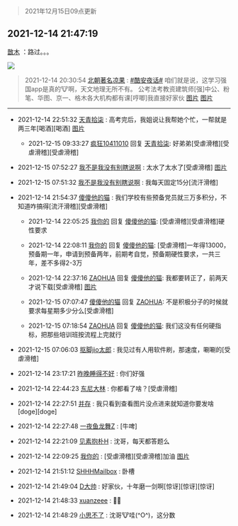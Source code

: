 > 2021年12月15日09点更新
<link rel="stylesheet" href="https://cdn.jsdelivr.net/gh/taotie6/sampleJSON@main/css/photo_show.css">
<meta name="referrer" content="no-referrer" />


 ## 2021-12-14 21:47:19 

 [㪚木](https://www.coolapk.com/feed/32130209?shareKey=ZDBkZDQ5MjA1NGMxNjFiOGEzNjg~) ：路过。。。 

<div class="album">
<img class="img-item" src="http://image.coolapk.com/feed/2021/1214/21/1081091_41484758_9638_3707_432@1080x1244.jpeg" />
</div>

> 2021-12-14 20:30:54 
> [北朝著名凉果](https://www.coolapk.com/feed/32128509?shareKey=ZjZmMWUwNjEzZWJlNjFiOGEzNjg~) : <a class="feed-link-tag" href="/t/酷安夜话?type=0">#酷安夜话#</a> 咱们就是说，这学习强国app是真的🐮啊，天文地理无所不有。 公考法考教资建筑师[强]中公、粉笔、华图、京一、格木各大机构都有课[哼唧]我直接好家伙 
[图片](http://image.coolapk.com/feed/2021/1214/20/2415217_7662a414_5051_7965_959@1080x2400.jpeg)
[图片](http://image.coolapk.com/feed/2021/1214/20/2415217_bb1d120c_5051_7972_772@1080x2400.jpeg)

 ------- 

- 2021-12-14 22:51:32 [天青拾柒](uid=2874164) : 高考完后，我姐说让我帮她个忙，一帮就是两三年[喝酒][喝酒] [图片](http://image.coolapk.com/feed/2021/1214/22/2874164_3491_4574_561@614x614.jpg)

    - 2021-12-15 09:33:27 [疯狂10411010](uid=11014438) 回复 [天青拾柒](uid=2874164): 好弟弟[受虐滑稽][受虐滑稽][受虐滑稽] 

- 2021-12-15 07:52:27 [我不是我没有别瞎说啊](uid=2231912) : 太水了太水了[受虐滑稽] [图片](http://image.coolapk.com/feed/2021/1215/07/2231912_786f1f0a_5946_2842_729@1200x2640.jpeg)

- 2021-12-15 07:51:32 [我不是我没有别瞎说啊](uid=2231912) : 我每天固定15分[流汗滑稽] 

- 2021-12-14 21:54:37 [傻傻他的猫](uid=831321) : 我们学校有些预备党员就三万多积分，不知道咋搞得[流汗滑稽][受虐滑稽] 

    - 2021-12-14 22:05:25 [我你的](uid=3530668) 回复 [傻傻他的猫](uid=831321): [受虐滑稽][受虐滑稽]硬性要求 

    - 2021-12-14 22:08:11 [我你的](uid=3530668) 回复 [傻傻他的猫](uid=831321): [受虐滑稽]一年得13000，预备期一年，申请到预备两年，前期考自觉，预备期硬性要求，一共三年，差不多得2-3万 

    - 2021-12-14 22:37:16 [ZAOHUA](uid=1930793) 回复 [傻傻他的猫](uid=831321): 我都要转正了，前两天才说下载[受虐滑稽] [图片](http://image.coolapk.com/feed/2021/1214/22/1930793_815e823f_2635_4297_499@1080x397.jpeg)

    - 2021-12-15 07:07:47 [傻傻他的猫](uid=831321) 回复 [ZAOHUA](uid=1930793): 不是积极分子的时候就要求每星期多少分么[受虐滑稽] 

    - 2021-12-15 07:18:54 [ZAOHUA](uid=1930793) 回复 [傻傻他的猫](uid=831321): 我们这没有任何硬指标，把那些培训班按流程上完就行 

- 2021-12-15 07:06:03 [抠脚jio太郎](uid=3743725) : 我见过有人用软件刷，那速度，唰唰的[受虐滑稽] 

- 2021-12-14 23:17:21 [昨晚睡得不好](uid=2209678) : 你们好强 

- 2021-12-14 22:44:23 [东尼大林](uid=1612569) : 你都看了啥？[受虐滑稽] 

- 2021-12-14 22:27:51 [并存](uid=1248138) : 我只看到查看图片没点进来就知道你要发啥[doge][doge] 

- 2021-12-14 22:27:48 [一夜鱼龙舞Z](uid=2440130) : [牛啤] 

- 2021-12-14 22:21:09 [见素抱朴H](uid=1014158) : 沈哥，每天都答题么 

- 2021-12-14 22:09:25 [我你的](uid=3530668) : [受虐滑稽][受虐滑稽]加油 [图片](http://image.coolapk.com/feed/2021/1214/22/3530668_9c971a40_0963_8855_882@1003x403.png)

- 2021-12-14 21:51:12 [SHHHMailbox](uid=3071885) : 卧槽 

- 2021-12-14 21:49:04 [D大帅](uid=1728857) : 好家伙，十年磨一剑啊[惊讶][惊讶][惊讶] 

- 2021-12-14 21:48:33 [xuanzeee](uid=1362965) : 🐂🍺 

- 2021-12-14 21:48:29 [小思不了](uid=1224372) : 沈哥🐮哇(^O^)，这分数 

